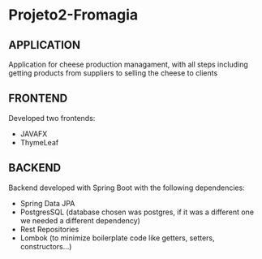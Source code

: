 # Projeto2-Fromagia

## APPLICATION
Application for cheese production managament, with all steps including getting products from suppliers to selling the cheese to clients

## FRONTEND
Developed two frontends:
  - JAVAFX
  -  ThymeLeaf

## BACKEND
Backend developed with Spring Boot with the following dependencies:
  - Spring Data JPA
  - PostgresSQL (database chosen was postgres, if it was a different one we needed a different dependency)
  - Rest Repositories
  - Lombok (to minimize boilerplate code like getters, setters, constructors...)
